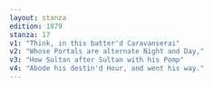 ```yaml
---
layout: stanza
edition: 1879
stanza: 17
v1: "Think, in this batter'd Caravanserai"
v2: "Whose Portals are alternate Night and Day,"
v3: "How Sultan after Sultan with his Pomp"
v4: "Abode his destin'd Hour, and went his way."
---
```

